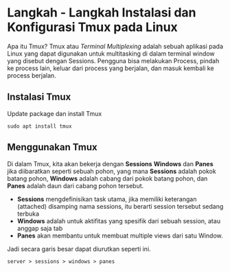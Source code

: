 # Langkah - Langkah Instalasi dan Konfigurasi Tmux pada Linux
Apa itu Tmux? Tmux atau _Terminal Multiplexing_ adalah sebuah aplikasi pada Linux yang dapat digunakan untuk multitasking di dalam terminal window yang disebut dengan Sessions. Pengguna bisa melakukan Process, pindah ke process lain, keluar dari process yang berjalan, dan masuk kembali ke process berjalan.

## Instalasi Tmux
Update package dan install Tmux
```
sudo apt install tmux
```
## Menggunakan Tmux
Di dalam Tmux, kita akan bekerja dengan **Sessions** **Windows** dan **Panes** jika diibaratkan seperti sebuah pohon, yang mana **Sessions** adalah pokok batang pohon, **Windows** adalah cabang dari pokok batang pohon, dan **Panes** adalah daun dari cabang pohon tersebut.
- **Sessions** mengdefinisikan task utama, jika memiliki keterangan (attached) disamping nama sessions, itu berarti session tersebut sedang terbuka
- **Windows** adalah untuk aktifitas yang spesifik dari sebuah session, atau anggap saja tab
- **Panes** akan membantu untuk membuat multiple views dari satu Window.

Jadi secara garis besar dapat diurutkan seperti ini.
```
server > sessions > windows > panes
```

